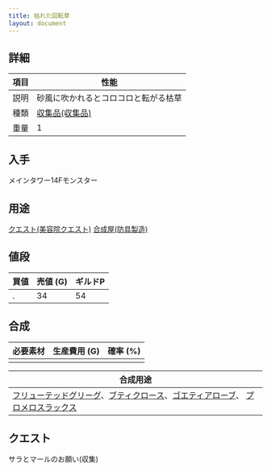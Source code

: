 ```yaml
---
title: 枯れた回転草
layout: document
---
```

## 詳細

|項目|性能|
|---|---|
|説明|砂風に吹かれるとコロコロと転がる枯草|
|種類|[収集品(収集品)](収集品(収集品))|
|重量|1|

## 入手

メインタワー14Fモンスター

## 用途

[クエスト(美容院クエスト)](クエスト(美容院クエスト))
[合成屋(防具製造)](合成屋(防具製造))

## 値段

|買値|売値 (G)|ギルドP|
|---|---|---|
|.|34|54|

## 合成

|必要素材|生産費用 (G)|確率 (%)|
|---|---|---|
||||

|合成用途|
|---|
|[フリューテッドグリーグ](フリューテッドグリーグ)、[ブティクロース](ブティクロース)、[ゴエティアローブ](ゴエティアローブ)、 [プロメロスラックス](プロメロスラックス)|

## クエスト

サラとマールのお願い(収集)

